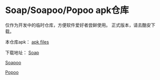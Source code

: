 # Soap/Soapoo/Popoo apk仓库

仅作为开发中的临时仓库，方便软件爱好者尝鲜使用。
正式版本，请去酷安下载。

本仓库apk：
[apk files](https://github.com/laozhao1005/zhaoapps/tree/master/apps)

下载地址：
[Soap](https://www.coolapk.com/apk/com.zhao.launcherlite)

[Soapoo](https://www.coolapk.com/apk/com.zhao.soapoo)

[Popoo](https://www.coolapk.com/apk/com.zhao.popoo)
